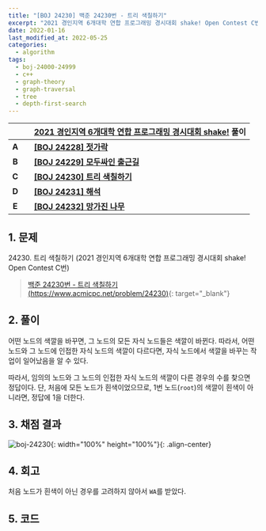 ```yaml
---
title: "[BOJ 24230] 백준 24230번 - 트리 색칠하기"
excerpt: "2021 경인지역 6개대학 연합 프로그래밍 경시대회 shake! Open Contest C번 - 백준 24230번 트리 색칠하기 풀이"
date: 2022-01-16
last_modified_at: 2022-05-25
categories:
  - algorithm
tags:
  - boj-24000-24999
  - c++
  - graph-theory
  - graph-traversal
  - tree
  - depth-first-search
---
```


|||[2021 경인지역 6개대학 연합 프로그래밍 경시대회 shake!](https://burningfalls.github.io/contest/shake2021-baekjoon-contest) 풀이|
|:---:|:---:|:---|
|**A**||**[[BOJ 24228] 젓가락](https://burningfalls.github.io/algorithm/boj-24228/)**|
|**B**||**[[BOJ 24229] 모두싸인 출근길](https://burningfalls.github.io/algorithm/boj-24229/)**|
|**C**||**[[BOJ 24230] 트리 색칠하기](https://burningfalls.github.io/algorithm/boj-24230/)**|
|**D**||**[[BOJ 24231] 해석](https://burningfalls.github.io/algorithm/boj-24231/)**|
|**E**||**[[BOJ 24232] 망가진 나무](https://burningfalls.github.io/algorithm/boj-24232/)**|

## 1. 문제
$24230$. 트리 색칠하기 (2021 경인지역 6개대학 연합 프로그래밍 경시대회 shake! Open Contest C번)

> [백준 24230번 - 트리 색칠하기 (https://www.acmicpc.net/problem/24230)](https://www.acmicpc.net/problem/24230){: target="_blank"}

## 2. 풀이

어떤 노드의 색깔을 바꾸면, 그 노드의 모든 자식 노드들은 색깔이 바뀐다. 따라서, 어떤 노드와 그 노드에 인접한 자식 노드의 색깔이 다르다면, 자식 노드에서 색깔을 바꾸는 작업이 일어났음을 알 수 있다. 

따라서, 임의의 노드와 그 노드의 인접한 자식 노드의 색깔이 다른 경우의 수를 찾으면 정답이다. 단, 처음에 모든 노드가 흰색이었으므로, $1$번 노드(`root`)의 색깔이 흰색이 아니라면, 정답에 $1$을 더한다.

## 3. 채점 결과

![boj-24230](https://user-images.githubusercontent.com/30232837/161068747-c2e48dfc-e537-4559-968f-7479c0d2c140.png "boj-24230"){: width="100%" height="100%"}{: .align-center}

## 4. 회고

처음 노드가 흰색이 아닌 경우를 고려하지 않아서 `WA`를 받았다.

## 5. 코드

<script src="https://gist.github.com/BurningFalls/44949ba4aed3111e560164c087dc79cd.js"></script>